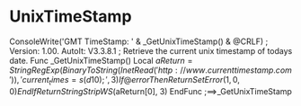 # UnixTimeStamp
ConsoleWrite('GMT TimeStamp: ' &amp; _GetUnixTimeStamp() &amp; @CRLF)  ; Version: 1.00. AutoIt: V3.3.8.1 ; Retrieve the current unix timestamp of todays date. Func _GetUnixTimeStamp()     Local $aReturn = StringRegExp(BinaryToString(InetRead('http://www.currenttimestamp.com')), 'current_times=s(d{10});', 3)     If @error Then         Return SetError(1, 0, 0)     EndIf     Return StringStripWS($aReturn[0], 3) EndFunc   ;==>_GetUnixTimeStamp
